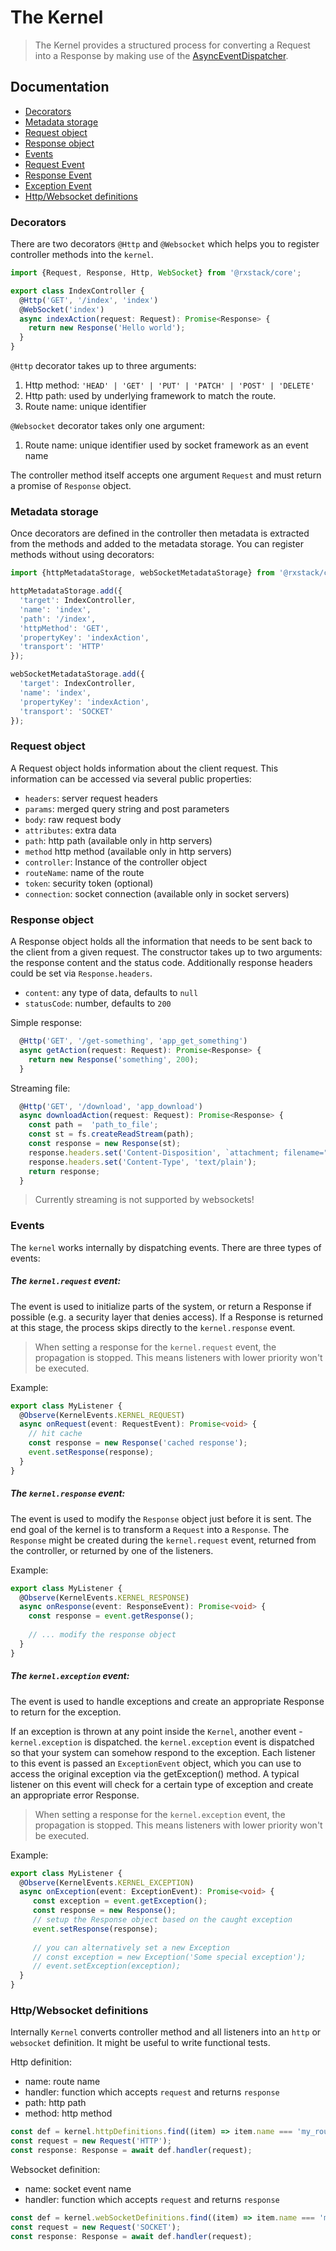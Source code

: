 # The Kernel

> The Kernel provides a structured process for converting a Request into a Response by making use of 
the [AsyncEventDispatcher](../../async-event-dispatcher/README.md).

## Documentation

* [Decorators](#decorators)
* [Metadata storage](#metadata-storage)
* [Request object](#request-object)
* [Response object](#response-object)
* [Events](#events)
* [Request Event](#kernel-request)
* [Response Event](#kernel-response)
* [Exception Event](#kernel-exception)
* [Http/Websocket definitions](#definitions)

### <a name="decorators"></a>  Decorators
There are two decorators `@Http` and `@Websocket` which helps you to register controller methods into the `kernel`.

```typescript
import {Request, Response, Http, WebSocket} from '@rxstack/core';

export class IndexController {
  @Http('GET', '/index', 'index')
  @WebSocket('index')
  async indexAction(request: Request): Promise<Response> {
    return new Response('Hello world');
  }
}
```

`@Http` decorator takes up to three arguments:
1. Http method: `'HEAD' | 'GET' | 'PUT' | 'PATCH' | 'POST' | 'DELETE'`
2. Http path:  used by underlying framework to match the route.
3. Route name: unique identifier


`@Websocket` decorator takes only one argument:
1. Route name: unique identifier used by socket framework as an event name

The controller method itself accepts one argument `Request` and must return a promise of `Response` object.

 ### <a name="metadata-storage"></a>  Metadata storage
Once decorators are defined in the controller then metadata is extracted from the methods and added to the metadata storage.
You can register methods without using decorators:

```typescript
import {httpMetadataStorage, webSocketMetadataStorage} from '@rxstack/core';

httpMetadataStorage.add({
  'target': IndexController,
  'name': 'index',
  'path': '/index',
  'httpMethod': 'GET',
  'propertyKey': 'indexAction',
  'transport': 'HTTP'
});

webSocketMetadataStorage.add({
  'target': IndexController,
  'name': 'index',
  'propertyKey': 'indexAction',
  'transport': 'SOCKET'
});
```
 ### <a name="request-object"></a>  Request object
A Request object holds information about the client request. This information can be accessed via several public properties:

- `headers`: server request headers
- `params`: merged query string and post parameters
- `body`: raw request body
- `attributes`: extra data
- `path`: http path (available only in http servers)
- `method` http method (available only in http servers)
- `controller`: Instance of the controller object
- `routeName`: name of the route
- `token`: security token (optional)
- `connection`: socket connection (available only in socket servers)

 ### <a name="response-object"></a>  Response object
 A Response object holds all the information that needs to be sent back to the client from a given request. 
 The constructor takes up to two arguments: the response content and the status code.
 Additionally response headers could be set via `Response.headers`.
 
 - `content`: any type of data, defaults to `null`
 - `statusCode`: number, defaults to `200`
 
Simple response:
 ```typescript
   @Http('GET', '/get-something', 'app_get_something')
   async getAction(request: Request): Promise<Response> {
     return new Response('something', 200);
   }
```

Streaming file:
 
```typescript
  @Http('GET', '/download', 'app_download')
  async downloadAction(request: Request): Promise<Response> {
    const path =  'path_to_file';
    const st = fs.createReadStream(path);
    const response = new Response(st);
    response.headers.set('Content-Disposition', `attachment; filename="my_file.txt"`);
    response.headers.set('Content-Type', 'text/plain');
    return response;
  }
```

> Currently streaming is not supported by websockets!
 
### <a name="events"></a>  Events
The `kernel` works internally by dispatching events. 
There are three types of events:

##### <a name="kernel-request"></a> The `kernel.request` event: 
The event is used to initialize parts of the system, 
or return a Response if possible (e.g. a security layer that denies access).
If a Response is returned at this stage, the process skips directly to the `kernel.response` event.

> When setting a response for the `kernel.request` event, the propagation is stopped. 
This means listeners with lower priority won't be executed.

Example:

```typescript
export class MyListener {
  @Observe(KernelEvents.KERNEL_REQUEST)
  async onRequest(event: RequestEvent): Promise<void> {
    // hit cache
    const response = new Response('cached response');
    event.setResponse(response);
  }
}
```

##### <a name="kernel-response"></a> The `kernel.response` event: 
The event is used to modify the `Response` object just before it is sent. The end goal of the kernel is to transform
 a `Request` into a `Response`.
The `Response` might be created during the `kernel.request` event, returned from the controller, or returned by one of the listeners.

Example:

```typescript
export class MyListener {
  @Observe(KernelEvents.KERNEL_RESPONSE)
  async onResponse(event: ResponseEvent): Promise<void> {
    const response = event.getResponse();
    
    // ... modify the response object
  }
}
```

##### <a name="kernel-exception"></a> The `kernel.exception` event: 
The event is used to handle exceptions and create an appropriate Response to return for the exception.

If an exception is thrown at any point inside the `Kernel`, another event - `kernel.exception` is dispatched. 
the `kernel.exception` event is dispatched so that your system can somehow respond to the exception.
Each listener to this event is passed an `ExceptionEvent` object, which you can use to access the original exception via 
the getException() method. A typical listener on this event will check for a certain type of exception 
and create an appropriate error Response.

> When setting a response for the `kernel.exception` event, the propagation is stopped. 
This means listeners with lower priority won't be executed.

Example:

```typescript
export class MyListener {
  @Observe(KernelEvents.KERNEL_EXCEPTION)
  async onException(event: ExceptionEvent): Promise<void> {
     const exception = event.getException();
     const response = new Response();
     // setup the Response object based on the caught exception
     event.setResponse(response);
 
     // you can alternatively set a new Exception
     // const exception = new Exception('Some special exception');
     // event.setException(exception);
  }
}
```

### <a name="definitions"></a> Http/Websocket definitions
Internally `Kernel` converts controller method and all listeners into an `http` or `websocket` definition.
It might be useful to write functional tests.

Http definition:

- name: route name
- handler: function which accepts `request` and returns `response`
- path: http path
- method: http method

```typescript
const def = kernel.httpDefinitions.find((item) => item.name === 'my_route_name');
const request = new Request('HTTP');
const response: Response = await def.handler(request);
```

Websocket definition:

- name: socket event name
- handler: function which accepts `request` and returns `response`

```typescript
const def = kernel.webSocketDefinitions.find((item) => item.name === 'my_event');
const request = new Request('SOCKET');
const response: Response = await def.handler(request);
```






